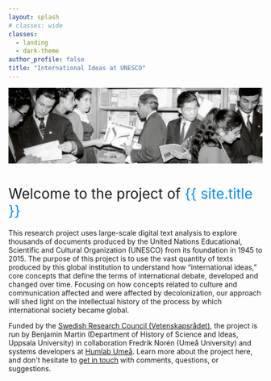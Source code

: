 ```yaml
---
layout: splash
# classes: wide
classes:
  - landing
  - dark-theme
author_profile: false
title: "International Ideas at UNESCO"
---
```


<style>
  h1 {
    font-weight: normal;
    font-size: 2em
  }  
</style>

![image](/images/front_page_tmp.jpg)

# Welcome to the project of <span style="color: rgba(0,139,248,1); ">{{ site.title }}</span>

This research project uses large-scale digital text analysis to explore thousands of documents produced by the United Nations Educational, Scientific and Cultural Organization (UNESCO) from its foundation in 1945 to 2015. The purpose of this project is to use the vast quantity of texts produced by this global institution to understand how “international ideas,” core concepts that define the terms of international debate, developed and changed over time. Focusing on how concepts related to culture and communication affected and were affected by decolonization, our approach will shed light on the intellectual history of the process by which international society became global.

Funded by the [Swedish Research Council (Vetenskapsrådet)](https://www.vr.se/english), the project is run by Benjamin Martin (Department of History of Science and Ideas, Uppsala University) in collaboration Fredrik Norén (Umeå University) and systems developers at [Humlab Umeå](https://www.umu.se/en/humlab/). Learn more about the project here, and don't hesitate to [get in touch](mailto:benjamin.martin@idehist.uu.se) with comments, questions, or suggestions.
